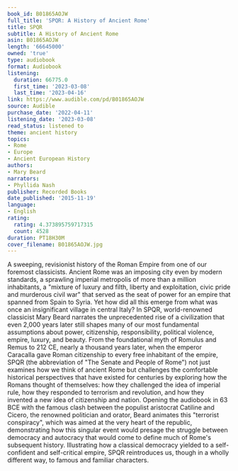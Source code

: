 ```yaml
---
book_id: B01865AOJW
full_title: 'SPQR: A History of Ancient Rome'
title: SPQR
subtitle: A History of Ancient Rome
asin: B01865AOJW
length: '66645000'
owned: 'true'
type: audiobook
format: Audiobook
listening:
  duration: 66775.0
  first_time: '2023-03-08'
  last_time: '2023-04-16'
link: https://www.audible.com/pd/B01865AOJW
source: Audible
purchase_date: '2022-04-11'
listening_date: '2023-03-08'
read_status: listened to
theme: ancient history
topics:
- Rome
- Europe
- Ancient European History
authors:
- Mary Beard
narrators:
- Phyllida Nash
publisher: Recorded Books
date_published: '2015-11-19'
language:
- English
rating:
  rating: 4.373895759717315
  count: 4528
duration: PT18H30M
cover_filename: B01865AOJW.jpg
---
```

A sweeping, revisionist history of the Roman Empire from one of our foremost classicists.
Ancient Rome was an imposing city even by modern standards, a sprawling imperial metropolis of more than a million inhabitants, a "mixture of luxury and filth, liberty and exploitation, civic pride and murderous civil war" that served as the seat of power for an empire that spanned from Spain to Syria. Yet how did all this emerge from what was once an insignificant village in central Italy?
In SPQR, world-renowned classicist Mary Beard narrates the unprecedented rise of a civilization that even 2,000 years later still shapes many of our most fundamental assumptions about power, citizenship, responsibility, political violence, empire, luxury, and beauty. From the foundational myth of Romulus and Remus to 212 CE, nearly a thousand years later, when the emperor Caracalla gave Roman citizenship to every free inhabitant of the empire, SPQR (the abbreviation of "The Senate and People of Rome") not just examines how we think of ancient Rome but challenges the comfortable historical perspectives that have existed for centuries by exploring how the Romans thought of themselves: how they challenged the idea of imperial rule, how they responded to terrorism and revolution, and how they invented a new idea of citizenship and nation.
Opening the audiobook in 63 BCE with the famous clash between the populist aristocrat Catiline and Cicero, the renowned politician and orator, Beard animates this "terrorist conspiracy", which was aimed at the very heart of the republic, demonstrating how this singular event would presage the struggle between democracy and autocracy that would come to define much of Rome's subsequent history. Illustrating how a classical democracy yielded to a self-confident and self-critical empire, SPQR reintroduces us, though in a wholly different way, to famous and familiar characters.

